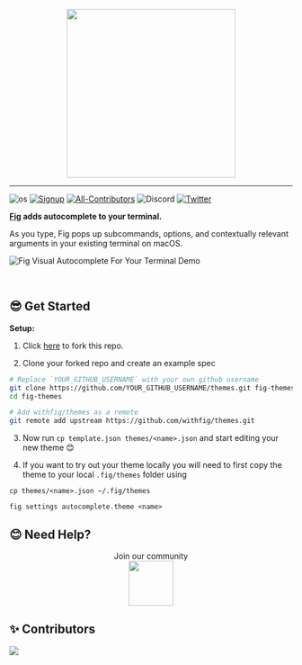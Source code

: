 <p align="center">
    <img width="300" src="https://github.com/withfig/fig/blob/main/static/FigBanner.png?raw=true"/>
</p>

---

![os](https://img.shields.io/badge/os-%20macOS-light)
[![Signup](https://img.shields.io/badge/signup-private%20beta-blueviolet)](https://fig.io?ref=github_themes)
[![All-Contributors](https://img.shields.io/github/contributors/withfig/themes)](#Contributors)
![Discord](https://img.shields.io/discord/837809111248535583?color=768ad4&label=discord)
[![Twitter](https://img.shields.io/twitter/follow/fig.svg?style=social&label=Follow)](https://twitter.com/intent/follow?screen_name=fig)

**[Fig](https://fig.io?ref=github_autocomplete) adds autocomplete to your terminal.**

As you type, Fig pops up subcommands, options, and contextually relevant arguments in your existing terminal on macOS.

![Fig Visual Autocomplete For Your Terminal Demo](https://fig.io/gifs/demo-with-header.gif)

<br/>

## 😎 Get Started

**Setup:**

1. Click [here](https://GitHub.com/withfig/themes/fork/) to fork this repo. 

2. Clone your forked repo and create an example spec

```bash
# Replace `YOUR_GITHUB_USERNAME` with your own github username
git clone https://github.com/YOUR_GITHUB_USERNAME/themes.git fig-themes
cd fig-themes

# Add withfig/themes as a remote
git remote add upstream https://github.com/withfig/themes.git
```

3. Now run `cp template.json themes/<name>.json` and start editing your new theme 😊

4. If you want to try out your theme locally you will need to first copy the theme to your local `.fig/themes` folder using 

```
cp themes/<name>.json ~/.fig/themes

fig settings autocomplete.theme <name>
```

## 😊 Need Help?

<p align="center">
    Join our community
<br/>
<a href="https://fig.io/community">
    <img src="http://fig.io/icons/discord-logo-square.png" width="80px" height="80px" /> 
</a>
</p>

## ✨ Contributors

<a href="https://github.com/withfig/themes/graphs/contributors">
  <img src="https://contrib.rocks/image?repo=withfig/themes" />
</a>
<!--  https://contrib.rocks -->
